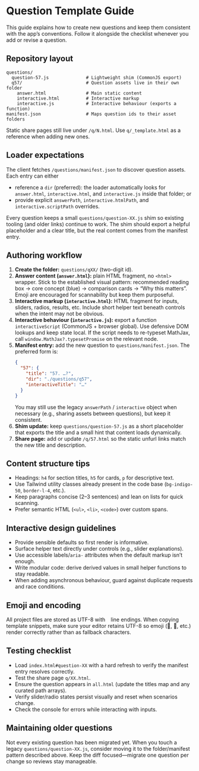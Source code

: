 ﻿# Question Template Guide

This guide explains how to create new questions and keep them consistent with the app’s conventions. Follow it alongside the checklist whenever you add or revise a question.

## Repository layout

```
questions/
  question-57.js              # Lightweight shim (CommonJS export)
  q57/                        # Question assets live in their own folder
    answer.html               # Main static content
    interactive.html          # Interactive markup
    interactive.js            # Interactive behaviour (exports a function)
manifest.json                 # Maps question ids to their asset folders
```

Static share pages still live under `/q/N.html`. Use `q/_template.html` as a reference when adding new ones.

## Loader expectations

The client fetches `/questions/manifest.json` to discover question assets. Each entry can either

- reference a `dir` (preferred): the loader automatically looks for `answer.html`, `interactive.html`, and `interactive.js` inside that folder; or
- provide explicit `answerPath`, `interactive.htmlPath`, and `interactive.scriptPath` overrides.

Every question keeps a small `questions/question-XX.js` shim so existing tooling (and older links) continue to work. The shim should export a helpful placeholder and a clear title, but the real content comes from the manifest entry.

## Authoring workflow

1. **Create the folder:** `questions/qXX/` (two-digit id).
2. **Answer content (`answer.html`):** plain HTML fragment, no `<html>` wrapper. Stick to the established visual pattern: recommended reading box → core concept (blue) → comparison cards → “Why this matters”. Emoji are encouraged for scannability but keep them purposeful.
3. **Interactive markup (`interactive.html`):** HTML fragment for inputs, sliders, radios, results, etc. Include short helper text beneath controls when the intent may not be obvious.
4. **Interactive behaviour (`interactive.js`):** export a function `interactiveScript` (CommonJS + browser global). Use defensive DOM lookups and keep state local. If the script needs to re-typeset MathJax, call `window.MathJax?.typesetPromise` on the relevant node.
5. **Manifest entry:** add the new question to `questions/manifest.json`. The preferred form is:
   ```json
   {
     "57": {
       "title": "57. …?",
       "dir": "./questions/q57",
       "interactiveTitle": "…"
     }
   }
   ```
   You may still use the legacy `answerPath` / `interactive` object when necessary (e.g., sharing assets between questions), but keep it consistent.
6. **Shim update:** keep `questions/question-57.js` as a short placeholder that exports the title and a small hint that content loads dynamically.
7. **Share page:** add or update `/q/57.html` so the static unfurl links match the new title and description.

## Content structure tips

- Headings: `h4` for section titles, `h5` for cards, `p` for descriptive text.
- Use Tailwind utility classes already present in the code base (`bg-indigo-50`, `border-l-4`, etc.).
- Keep paragraphs concise (2–3 sentences) and lean on lists for quick scanning.
- Prefer semantic HTML (`<ul>`, `<li>`, `<code>`) over custom spans.

## Interactive design guidelines

- Provide sensible defaults so first render is informative.
- Surface helper text directly under controls (e.g., slider explanations).
- Use accessible labels/`aria-` attributes when the default markup isn’t enough.
- Write modular code: derive derived values in small helper functions to stay readable.
- When adding asynchronous behaviour, guard against duplicate requests and race conditions.

## Emoji and encoding

All project files are stored as UTF-8 with `
` line endings. When copying template snippets, make sure your editor retains UTF-8 so emoji (🎯, 🧠, etc.) render correctly rather than as fallback characters.

## Testing checklist

- Load `index.html#question-XX` with a hard refresh to verify the manifest entry resolves correctly.
- Test the share page `q/XX.html`.
- Ensure the question appears in `all.html` (update the titles map and any curated path arrays).
- Verify slider/radio states persist visually and reset when scenarios change.
- Check the console for errors while interacting with inputs.

## Maintaining older questions

Not every existing question has been migrated yet. When you touch a legacy `questions/question-XX.js`, consider moving it to the folder/manifest pattern described above. Keep the diff focused—migrate one question per change so reviews stay manageable.
